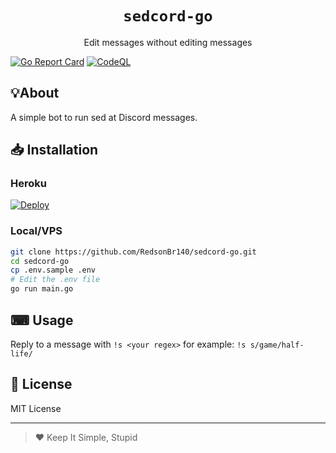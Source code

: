 <h1 align=center><code>sedcord-go</code></h1>
<p align=center>Edit messages without editing messages</p>

[![Go Report Card](https://goreportcard.com/badge/codeberg.org/redson/sedcord-go)](https://goreportcard.com/report/codeberg.org/redson/sedcord-go)
[![CodeQL](https://github.com/RedsonBr140/sedcord-go/actions/workflows/codeql.yml/badge.svg)](https://github.com/RedsonBr140/sedcord-go/actions/workflows/codeql.yml)

## 💡About
A simple bot to run sed at Discord messages.

## 📥 Installation

### Heroku
[![Deploy](https://www.herokucdn.com/deploy/button.svg)](https://heroku.com/deploy?template=https://github.com/RedsonBr140/sedcord-go)

### Local/VPS
```sh
git clone https://github.com/RedsonBr140/sedcord-go.git
cd sedcord-go
cp .env.sample .env
# Edit the .env file
go run main.go
```
<!--
Not anymore, thank you heroku.
### Add sedcord to your server
Don't want to self-host the bot? Ok, you can add it to you server by clicking [here](https://discord.com/api/oauth2/authorize?client_id=982312252793307196&permissions=8&scope=bot)
As the bot is hosted on Heroku, it is offline between `00:00 -0300` and `06:00 -0300`
-->
## ⌨ Usage
Reply to a message with `!s <your regex>` for example: `!s s/game/half-life/`

## 💌 License
MIT License

---
> ❤️ Keep It Simple, Stupid
